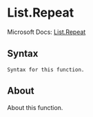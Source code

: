 ---
---

# List.Repeat

Microsoft Docs: [List.Repeat](https://docs.microsoft.com/en-us/powerquery-m/list-repeat)

## Syntax

```
Syntax for this function.
```

## About

About this function.

